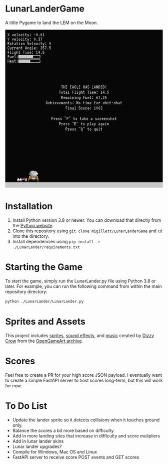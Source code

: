 # LunarLanderGame
 A little Pygame to land the LEM on the Moon.

 ![Game Screenshot](game_screenshot.png)

# Installation
1. Install Python version 3.8 or newer. You can download that directly from the [Python website](https://www.python.org/downloads/).
1. Clone this repository using `git clone migillett/LunarLanderGame` and `cd` into the directory.
1. Install dependencies using `pip install -r ./LunarLander/requirements.txt`

# Starting the Game
To start the game, simply run the LunarLander.py file using Python 3.8 or later. For example, you can run the following command from within the main repository directory:
```bash
python ./LunarLander/LunarLander.py
```
# Sprites and Assets
This project includes [sprites](https://opengameart.org/content/apollo-moon-landing-sprites), [sound effects](https://opengameart.org/content/8-bit-sound-fx), and [music](https://opengameart.org/content/8-bit-jupiter-the-bringer-of-jollity) created by [Dizzy Crow](https://opengameart.org/users/dizzy-crow) from the [OpenGameArt archive](https://opengameart.org/).

# Scores
Feel free to create a PR for your high score JSON payload. I eventually want to create a simple FastAPI server to host scores long-term, but this will work for now.

# To Do List
- Update the lander sprite so it detects collisions when it touches ground only.
- Balance the scores a bit more based on difficulty
- Add in more landing sites that increase in difficulty and score mulipliers
- Add in lunar lander skins
- Lunar lander upgrades?
- Compile for Windows, Mac OS and Linux
- FastAPI server to receive score POST events and GET scores